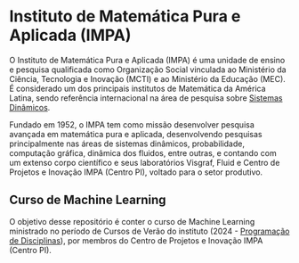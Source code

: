 <!DOCTYPE html>
<html lang="pt-br">
<head>

<title>Instituto de Matemática Pura e Aplicada - Curso de Machine Learning</title>

</head>
  
<body>

<h1>Instituto de Matemática Pura e Aplicada (IMPA)</h1>

<p>O Instituto de Matemática Pura e Aplicada (IMPA) é uma unidade de ensino e pesquisa qualificada como Organização Social vinculada ao Ministério da Ciência, Tecnologia e Inovação (MCTI) e ao Ministério da Educação (MEC). É considerado um dos principais institutos de Matemática da América Latina, sendo referência internacional na área de pesquisa sobre <a href="https://impa.br/pesquisa/sistemas-dinamicos-e-teoria-ergodica/">Sistemas Dinâmicos</a>.</p>

<p>Fundado em 1952, o IMPA tem como missão desenvolver pesquisa avançada em matemática pura e aplicada, desenvolvendo pesquisas principalmente nas áreas de sistemas dinâmicos, probabilidade, computação gráfica, dinâmica dos fluidos, entre outras, e contando com um extenso corpo científico e seus laboratórios Visgraf, Fluid e Centro de Projetos e Inovação IMPA (Centro PI), voltado para o setor produtivo.</p>

<h2>Curso de Machine Learning</h2>

<p>O objetivo desse repositório é conter o curso de Machine Learning ministrado no período de Cursos de Verão do instituto (2024 - <a href="https://impa.br/ensino/programacao-de-disciplinas/">Programação de Disciplinas</a>), por membros do Centro de Projetos e Inovação IMPA (Centro PI).</p>

</body>
</html>
